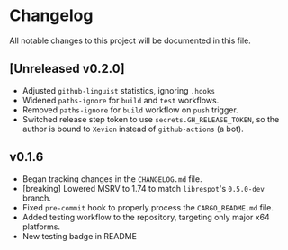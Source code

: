 # Changelog

All notable changes to this project will be documented in this file.

## [Unreleased v0.2.0]

- Adjusted `github-linguist` statistics, ignoring `.hooks`
- Widened `paths-ignore` for `build` and `test` workflows.
- Removed `paths-ignore` for `build` workflow on `push` trigger.
- Switched release step token to use `secrets.GH_RELEASE_TOKEN`, so the author is bound to `Xevion` instead of `github-actions` (a bot).

## v0.1.6

- Began tracking changes in the `CHANGELOG.md` file.
- [breaking] Lowered MSRV to 1.74 to match `librespot`'s `0.5.0-dev` branch.
- Fixed `pre-commit` hook to properly process the `CARGO_README.md` file.
- Added testing workflow to the repository, targeting only major x64 platforms.
- New testing badge in README
